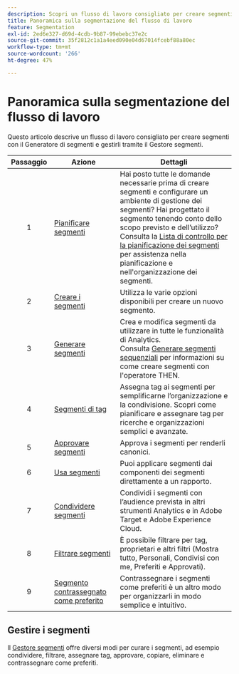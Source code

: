 ```yaml
---
description: Scopri un flusso di lavoro consigliato per creare segmenti con il Generatore di segmenti e gestito tramite il Gestore segmenti.
title: Panoramica sulla segmentazione del flusso di lavoro
feature: Segmentation
exl-id: 2ed6e327-d69d-4cdb-9b87-99ebebc37e2c
source-git-commit: 35f2812c1a1a4eed090e04d67014fcebf88a80ec
workflow-type: tm+mt
source-wordcount: '266'
ht-degree: 47%

---
```


# Panoramica sulla segmentazione del flusso di lavoro

Questo articolo descrive un flusso di lavoro consigliato per creare segmenti con il Generatore di segmenti e gestirli tramite il Gestore segmenti.


| Passaggio | Azione | Dettagli |
|:--:|---|---|
| 1 | [Pianificare segmenti](/help/components/segmentation/segmentation-workflow/seg-plan.md) | Hai posto tutte le domande necessarie prima di creare segmenti e configurare un ambiente di gestione dei segmenti? Hai progettato il segmento tenendo conto dello scopo previsto e dell’utilizzo? <br/>Consulta la [Lista di controllo per la pianificazione dei segmenti](seg-plan.md) per assistenza nella pianificazione e nell&#39;organizzazione dei segmenti. |
| 2 | [Creare i segmenti](seg-create.md) | Utilizza le varie opzioni disponibili per creare un nuovo segmento. |
| 3 | [Generare segmenti](/help/components/segmentation/segmentation-workflow/seg-build.md) | Crea e modifica segmenti da utilizzare in tutte le funzionalità di Analytics. <br/>Consulta [Generare segmenti sequenziali](/help/components/segmentation/segmentation-workflow/seg-sequential-build.md) per informazioni su come creare segmenti con l&#39;operatore THEN. |
| 4 | [Segmenti di tag](/help/components/segmentation/segmentation-workflow/seg-tag.md) | Assegna tag ai segmenti per semplificarne l’organizzazione e la condivisione. Scopri come pianificare e assegnare tag per ricerche e organizzazioni semplici e avanzate. |
| 5 | [Approvare segmenti](/help/components/segmentation/segmentation-workflow/seg-approve.md) | Approva i segmenti per renderli canonici. |
| 6 | [Usa segmenti](/help/components/segmentation/segmentation-workflow/t-seg-apply.md) | Puoi applicare segmenti dai componenti dei segmenti direttamente a un rapporto. |
| 7 | [Condividere segmenti](/help/components/segmentation/segmentation-workflow/t-seg-share.md) | Condividi i segmenti con l’audience prevista in altri strumenti Analytics e in Adobe Target e Adobe Experience Cloud. |
| 8 | [Filtrare segmenti](/help/components/segmentation/segmentation-workflow/t-seg-filter.md) | È possibile filtrare per tag, proprietari e altri filtri (Mostra tutto, Personali, Condivisi con me, Preferiti e Approvati). |
| 9 | [Segmento contrassegnato come preferito](/help/components/segmentation/segmentation-workflow/t-seg-favorite.md) | Contrassegnare i segmenti come preferiti è un altro modo per organizzarli in modo semplice e intuitivo. |

## Gestire i segmenti

Il [Gestore segmenti](/help/components/segmentation/segmentation-workflow/seg-manage.md) offre diversi modi per curare i segmenti, ad esempio condividere, filtrare, assegnare tag, approvare, copiare, eliminare e contrassegnare come preferiti.

